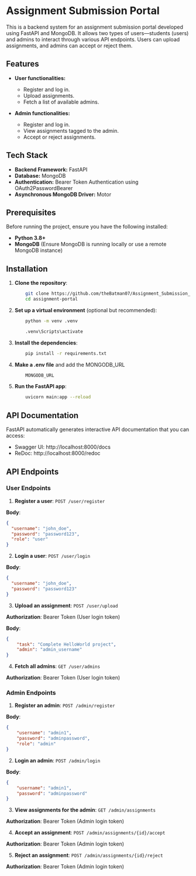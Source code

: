 # Assignment Submission Portal

This is a backend system for an assignment submission portal developed using FastAPI and MongoDB. It allows two types of users—students (users) and admins to interact through various API endpoints. Users can upload assignments, and admins can accept or reject them.

## Features

- **User functionalities:**
  
  - Register and log in.
  - Upload assignments.
  - Fetch a list of available admins.
- **Admin functionalities:**
  
  - Register and log in.
  - View assignments tagged to the admin.
  - Accept or reject assignments.

## Tech Stack

- **Backend Framework:** FastAPI
- **Database:** MongoDB
- **Authentication:** Bearer Token Authentication using OAuth2PasswordBearer
- **Asynchronous MongoDB Driver:** Motor

## Prerequisites

Before running the project, ensure you have the following installed:

- **Python 3.8+**
- **MongoDB** (Ensure MongoDB is running locally or use a remote MongoDB instance)

## Installation

1. **Clone the repository**:

    ```bash
        git clone https://github.com/theBatman07/Assignment_Submission_Portal.git
        cd assignment-portal
    ```

2. **Set up a virtual environment** (optional but recommended):

    ```bash
        python -m venv .venv

        .venv\Scripts\activate
    ```

3. **Install the dependencies**:

    ```bash
        pip install -r requirements.txt
    ```

4. **Make a .env file** and add the MONGODB_URL
  
    ```bash
        MONGODB_URL
    ```
  

5. **Run the FastAPI app**:

    ```bash
        uvicorn main:app --reload
    ```

## API Documentation

FastAPI automatically generates interactive API documentation that you can access:

- Swagger UI: http://localhost:8000/docs
- ReDoc: http://localhost:8000/redoc

## API Endpoints

### User Endpoints

1. **Register a user**: `POST /user/register`
  
  **Body**:
  
  ```json
  { 
    "username": "john_doe", 
    "password": "password123",
    "role": "user" 
  }
  ```
  
2. **Login a user**: `POST /user/login`
  
  **Body**:
  
  ```json
  { 
    "username": "john_doe", 
    "password": "password123" 
  }
  ```
  
3. **Upload an assignment**: `POST /user/upload`
  
  **Authorization**: Bearer Token (User login token)
  
  **Body**:
  
  ```json
  { 
      "task": "Complete HelloWorld project", 
      "admin": "admin_username" 
  }
  ```
  
4. **Fetch all admins**: `GET /user/admins`
  
  **Authorization**: Bearer Token (User login token)
  

### Admin Endpoints

1. **Register an admin**: `POST /admin/register`
  
  **Body**:
  
  ```json
  { 
      "username": "admin1", 
      "password": "adminpassword", 
      "role": "admin" 
  }
  ```
  
2. **Login an admin**: `POST /admin/login`
  
  **Body**:
  
  ```json
  { 
      "username": "admin1", 
      "password": "adminpassword" 
  }
  ```
  
3. **View assignments for the admin**: `GET /admin/assignments`
  
  **Authorization**: Bearer Token (Admin login token)
  
4. **Accept an assignment**: `POST /admin/assignments/{id}/accept`
  
  **Authorization**: Bearer Token (Admin login token)
  
5. **Reject an assignment**: `POST /admin/assignments/{id}/reject`
  
  **Authorization**: Bearer Token (Admin login token)